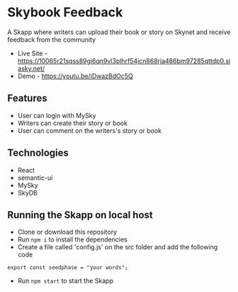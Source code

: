 # Skybook Feedback
A Skapp where writers can upload their book or story on Skynet and receive feedback from the community

- Live Site - https://10065r21sqss89gi6qn9vl3plhrf54jcn868rja486bm97285qttdp0.siasky.net/
- Demo - https://youtu.be/iDwazBdOc5Q

## Features
- User can login with MySky
- Writers can create their story or book
- User can comment on the writers's story or book

## Technologies
- React
- semantic-ui
- MySky
- SkyDB

## Running the Skapp on local host
- Clone or download this repository
- Run `npm i` to install the dependencies
- Create a file called 'config.js' on the src folder and add the following code
```
export const seedphase = "your words";
```
- Run `npm start` to start the Skapp